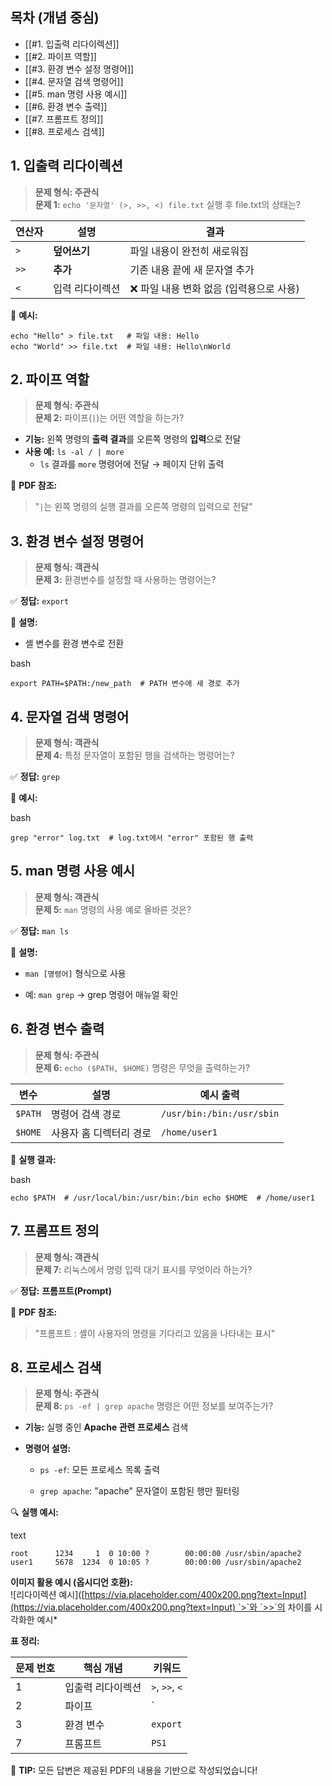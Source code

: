 ## 목차 (개념 중심)

- [[#1. 입출력 리다이렉션]]
- [[#2. 파이프 역할]]
- [[#3. 환경 변수 설정 명령어]]
- [[#4. 문자열 검색 명령어]]
- [[#5. man 명령 사용 예시]]
- [[#6. 환경 변수 출력]]
- [[#7. 프롬프트 정의]]
- [[#8. 프로세스 검색]]

## 1. 입출력 리다이렉션

> **문제 형식: 주관식**  
> **문제 1:** `echo '문자열' (>, >>, <) file.txt` 실행 후 file.txt의 상태는?

|연산자|설명|결과|
|---|---|---|
|`>`|**덮어쓰기**|파일 내용이 완전히 새로워짐|
|`>>`|**추가**|기존 내용 끝에 새 문자열 추가|
|`<`|입력 리다이렉션|❌ 파일 내용 변화 없음 (입력용으로 사용)|

📌 **예시:**
```linux
echo "Hello" > file.txt   # 파일 내용: Hello 
echo "World" >> file.txt  # 파일 내용: Hello\nWorld
```


## 2. 파이프 역할

> **문제 형식: 주관식**  
> **문제 2:** 파이프(`|`)는 어떤 역할을 하는가?

- **기능:** 왼쪽 명령의 **출력 결과**를 오른쪽 명령의 **입력**으로 전달
- **사용 예:** `ls -al / | more`
    - `ls` 결과를 `more` 명령어에 전달 → 페이지 단위 출력

🔗 **PDF 참조:**

> "`|`는 왼쪽 명령의 실행 결과를 오른쪽 명령의 입력으로 전달"

## 3. 환경 변수 설정 명령어

> **문제 형식: 객관식**  
> **문제 3:** 환경변수를 설정할 때 사용하는 명령어는?

✅ **정답:** `export`

📘 **설명:**

- 셸 변수를 환경 변수로 전환
    

bash

`export PATH=$PATH:/new_path  # PATH 변수에 새 경로 추가`

## 4. 문자열 검색 명령어

> **문제 형식: 객관식**  
> **문제 4:** 특정 문자열이 포함된 행을 검색하는 명령어는?

✅ **정답:** `grep`

📘 **예시:**

bash

`grep "error" log.txt  # log.txt에서 "error" 포함된 행 출력`

## 5. man 명령 사용 예시

> **문제 형식: 객관식**  
> **문제 5:** `man` 명령의 사용 예로 올바른 것은?

✅ **정답:** `man ls`

📘 **설명:**

- `man [명령어]` 형식으로 사용
    
- 예: `man grep` → grep 명령어 매뉴얼 확인
    

## 6. 환경 변수 출력

> **문제 형식: 주관식**  
> **문제 6:** `echo ($PATH, $HOME)` 명령은 무엇을 출력하는가?

|변수|설명|예시 출력|
|---|---|---|
|`$PATH`|명령어 검색 경로|`/usr/bin:/bin:/usr/sbin`|
|`$HOME`|사용자 홈 디렉터리 경로|`/home/user1`|

📌 **실행 결과:**

bash

`echo $PATH  # /usr/local/bin:/usr/bin:/bin echo $HOME  # /home/user1`

## 7. 프롬프트 정의

> **문제 형식: 객관식**  
> **문제 7:** 리눅스에서 명령 입력 대기 표시를 무엇이라 하는가?

✅ **정답:** **프롬프트(Prompt)**

📘 **PDF 참조:**

> "프롬프트 : 셸이 사용자의 명령을 기다리고 있음을 나타내는 표시"

## 8. 프로세스 검색

> **문제 형식: 주관식**  
> **문제 8:** `ps -ef | grep apache` 명령은 어떤 정보를 보여주는가?

- **기능:** 실행 중인 **Apache 관련 프로세스** 검색
    
- **명령어 설명:**
    
    - `ps -ef`: 모든 프로세스 목록 출력
        
    - `grep apache`: "apache" 문자열이 포함된 행만 필터링
        

🔍 **실행 예시:**

text

`root      1234     1  0 10:00 ?        00:00:00 /usr/sbin/apache2 user1     5678  1234  0 10:05 ?        00:00:00 /usr/sbin/apache2`

**이미지 활용 예시 (옵시디언 호환):**  
![리다이렉션 예시]([https://via.placeholder.com/400x200.png?text=Input](https://via.placeholder.com/400x200.png?text=Input) `>`와 `>>`의 차이를 시각화한 예시*

**표 정리:**

|문제 번호|핵심 개념|키워드|
|---|---|---|
|1|입출력 리다이렉션|`>`, `>>`, `<`|
|2|파이프|`|
|3|환경 변수|`export`|
|7|프롬프트|`PS1`|

📌 **TIP:** 모든 답변은 제공된 PDF의 내용을 기반으로 작성되었습니다!